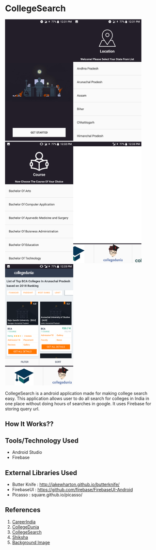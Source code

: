 # CollegeSearch

<img src="Screenshot/screen1.png" height="400"><img src="Screenshot/screen2.png" height="400"><img src="Screenshot/screen3.png" height="400"><img src="Screenshot/screen4.png" height="400"><img src="Screenshot/screen5.png" height="400">

CollegeSearch is a android application made for making college search easy. This application allows user to do all search for
colleges in India in one place without doing hours of searches in google. It uses Firebase for storing query url.

## How It Works??

## Tools/Technology Used
  
  * Android Studio
  * Firebase 
    
## External Libraries Used
   
  * Butter Knife : http://jakewharton.github.io/butterknife/
  * FirebaseUI : https://github.com/firebase/FirebaseUI-Android
  * Picasso : square.github.io/picasso/
   
## References

  1. [CareerIndia](https://www.careerindia.com) 
  2. [CollegeDunia](https://collegedunia.com)
  3. [CollegeSearch](https://www.collegesearch.in)
  4. [Shiksha](https://www.shiksha.com)
  5. [Background Image](https://wall.alphacoders.com/big.php?i=480421)
 
           

